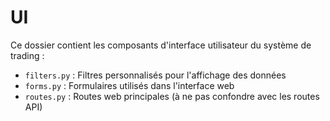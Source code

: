 # UI

Ce dossier contient les composants d'interface utilisateur du système de trading :

- `filters.py` : Filtres personnalisés pour l'affichage des données
- `forms.py` : Formulaires utilisés dans l'interface web
- `routes.py` : Routes web principales (à ne pas confondre avec les routes API)
